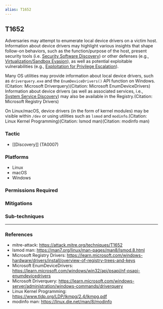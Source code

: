 ```yaml
---
alias: T1652
---
```


## T1652

Adversaries may attempt to enumerate local device drivers on a victim host. Information about device drivers may highlight various insights that shape follow-on behaviors, such as the function/purpose of the host, present security tools (i.e. [Security Software Discovery](https://attack.mitre.org/techniques/T1518/001)) or other defenses (e.g., [Virtualization/Sandbox Evasion](https://attack.mitre.org/techniques/T1497)), as well as potential exploitable vulnerabilities (e.g., [Exploitation for Privilege Escalation](https://attack.mitre.org/techniques/T1068)).

Many OS utilities may provide information about local device drivers, such as `driverquery.exe` and the `EnumDeviceDrivers()` API function on Windows.(Citation: Microsoft Driverquery)(Citation: Microsoft EnumDeviceDrivers) Information about device drivers (as well as associated services, i.e., [System Service Discovery](https://attack.mitre.org/techniques/T1007)) may also be available in the Registry.(Citation: Microsoft Registry Drivers)

On Linux/macOS, device drivers (in the form of kernel modules) may be visible within `/dev` or using utilities such as `lsmod` and `modinfo`.(Citation: Linux Kernel Programming)(Citation: lsmod man)(Citation: modinfo man)


### Tactic
- [[Discovery]] (TA0007)

### Platforms
- Linux
- macOS
- Windows

### Permissions Required

### Mitigations

### Sub-techniques


---
### References

- mitre-attack: https://attack.mitre.org/techniques/T1652
- lsmod man: https://man7.org/linux/man-pages/man8/lsmod.8.html
- Microsoft Registry Drivers: https://learn.microsoft.com/windows-hardware/drivers/install/overview-of-registry-trees-and-keys
- Microsoft EnumDeviceDrivers: https://learn.microsoft.com/windows/win32/api/psapi/nf-psapi-enumdevicedrivers
- Microsoft Driverquery: https://learn.microsoft.com/windows-server/administration/windows-commands/driverquery
- Linux Kernel Programming: https://www.tldp.org/LDP/lkmpg/2.4/lkmpg.pdf
- modinfo man: https://linux.die.net/man/8/modinfo
